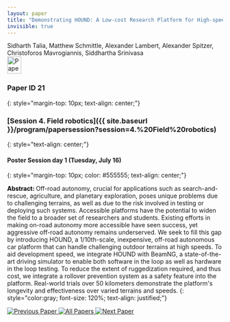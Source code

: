 ```yaml
---
layout: paper
title: "Demonstrating HOUND: A Low-cost Research Platform for High-speed Off-road Underactuated Nonholonomic Driving"
invisible: true
---
```

<div class="paper-authors">
<div class="paper-author-box">
    <div class="paper-author-name">Sidharth Talia, Matthew Schmittle, Alexander Lambert, Alexander Spitzer, Christoforos Mavrogiannis, Siddhartha Srinivasa</div>
    <div class="paper-author-uni"></div>
</div>

</div><div class="paper-pdf">
                <div> <a href="https://enriquecoronadozu.github.io/rssproceedings2024/rss20/p021.pdf"><img src="{{ site.baseurl }}/images/paper_link.png" alt="Paper Website" width = "33"  height = "40"/></a> </div>
                </div>

### Paper ID 21
{: style="margin-top: 10px; text-align: center;"}

### [Session 4. Field robotics]({{ site.baseurl }}/program/papersession?session=4.%20Field%20robotics)
{: style="text-align: center;"}

#### Poster Session day 1 (Tuesday, July 16)
{: style="margin-top: 10px; color: #555555; text-align: center;"}

<b style="color: black;">Abstract: </b>Off-road autonomy, crucial for applications such as search-and-rescue, agriculture, and planetary exploration, poses unique problems due to challenging terrains, as well as due to the risk involved in testing or deploying such systems. 
 Accessible platforms have the potential to widen the field to a broader set of researchers and students.
 Existing efforts in making on-road autonomy more accessible have seen success, yet aggressive off-road autonomy remains underserved.
 We seek to fill this gap by introducing HOUND, a 1/10th-scale, inexpensive, off-road autonomous car platform that can handle challenging outdoor terrains at high speeds.
 To aid development speed, we integrate HOUND with BeamNG, a state-of-the-art driving simulator to enable both software in the loop as well as hardware in the loop testing.
 To reduce the extent of ruggedization required, and thus cost, we integrate a rollover prevention system as a safety feature into the platform.
 Real-world trials over 50 kilometers demonstrate the platform's longevity and effectiveness over varied terrains and speeds.
{: style="color:gray; font-size: 120%; text-align: justified;"}


<div class="paper-menu">
<a href="{{ site.baseurl }}/program/papers/020/"> <img src="{{ site.baseurl }}/images/previous_paper_icon.png" alt="Previous Paper" title="Previous Paper"/> </a>
<a href="{{ site.baseurl }}/program/papers"><img src="{{ site.baseurl }}/images/overview_icon.png" alt="All Papers" title="All Papers"/> </a>
<a href="{{ site.baseurl }}/program/papers/022/"> <img src="{{ site.baseurl }}/images/next_paper_icon.png" alt="Next Paper" title="Next Paper"/> </a>

</div>
